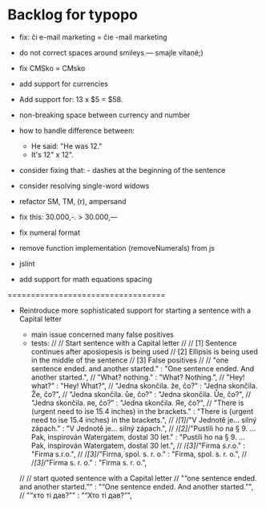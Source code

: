 # Backlog for typopo

* fix: či e-mail marketing \= čie -mail marketing
* do not correct spaces around smileys — smajle vítané;)
* fix CMSko \= CMsko

* add support for currencies
* Add support for: 13 x $5 = $58.
* non-breaking space between currency and number

* how to handle difference between:
	* He said: "He was 12."
	* It's 12" x 12".


* consider fixing that: - dashes at the beginning of the sentence

* consider resolving single-word widows
* refactor SM, TM, (r), ampersand


* fix this:  30.000,-. > 30.000,—
* fix numeral format
* remove function implementation (removeNumerals) from js

* jslint

* add support for math equations spacing





==================================
* Reintroduce more sophisticated support for starting a sentence with a Capital letter
	* main issue concerned many false positives
	* tests:
	//
	// 		Start sentence with a Capital letter
	//
	// 		[1] Sentence continues after aposiopesis is being used
	// 		[2] Ellipsis is being used in the middle of the sentence
	// 		[3] False positives
	//
	// "one sentence ended. and another started." : "One sentence ended. And another started.",
	// "What? nothing." : "What? Nothing.",
	// "Hey! what?" : "Hey! What?",
	// "Jedna skončila. že, čo?" : "Jedna skončila. Že, čo?",
	// "Jedna skončila. ůe, čo?" : "Jedna skončila. Ůe, čo?",
	// "Jedna skončila. яe, čo?" : "Jedna skončila. Яe, čo?",
	// "There is (urgent need to ise 15.4 inches) in the brackets." : "There is (urgent need to ise 15.4 inches) in the brackets.",
	// /*[1]*/"V Jednotě je… silný zápach." : "V Jednotě je… silný zápach.",
	// /*[2]*/"Pustili ho na § 9. … Pak, inspirován Watergatem, dostal 30 let." : "Pustili ho na § 9. … Pak, inspirován Watergatem, dostal 30 let.",
	// /*[3]*/"Firma s.r.o." : "Firma s.r.o.",
	// /*[3]*/"Firma, spol. s. r. o." : "Firma, spol. s. r. o.",
	// /*[3]*/"Firma s. r. o." : "Firma s. r. o.",

	// // start quoted sentence with a Capital letter
	// "“one sentence ended. and another started.”" : "“One sentence ended. And another started.”",
	// "“хто ті дав?”" : "“Хто ті дав?”",
